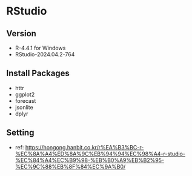 # RStudio

## Version
 - R-4.4.1 for Windows
 - RStudio-2024.04.2-764

## Install Packages
 - httr
 - ggplot2
 - forecast
 - jsonlite
 - dplyr

## Setting
 - ref: https://hongong.hanbit.co.kr/r%EA%B3%BC-r-%EC%8A%A4%ED%8A%9C%EB%94%94%EC%98%A4-r-studio-%EC%84%A4%EC%B9%98-%EB%B0%A9%EB%B2%95-%EC%9C%88%EB%8F%84%EC%9A%B0/
